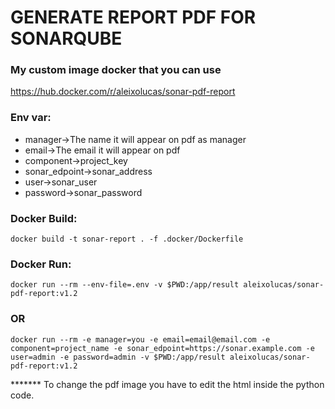 # GENERATE REPORT PDF FOR SONARQUBE

### My custom image docker that you can use
https://hub.docker.com/r/aleixolucas/sonar-pdf-report

### Env var:
- manager->The name it will appear on pdf as manager
- email->The email it will appear on pdf
- component->project_key
- sonar_edpoint->sonar_address
- user->sonar_user
- password->sonar_password

### Docker Build:
```
docker build -t sonar-report . -f .docker/Dockerfile
```
### Docker Run:
```
docker run --rm --env-file=.env -v $PWD:/app/result aleixolucas/sonar-pdf-report:v1.2
```
### OR
```
docker run --rm -e manager=you -e email=email@email.com -e component=project_name -e sonar_edpoint=https://sonar.example.com -e user=admin -e password=admin -v $PWD:/app/result aleixolucas/sonar-pdf-report:v1.2
```
******* To change the pdf image you have to edit the html inside the python code.

